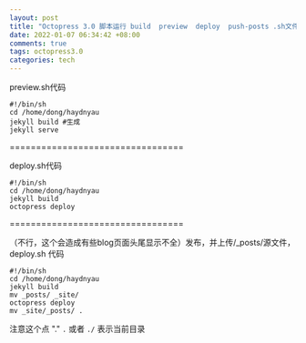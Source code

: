 ```yaml
---
layout: post
title: "Octopress 3.0 脚本运行 build  preview  deploy  push-posts .sh文件"
date: 2022-01-07 06:34:42 +08:00
comments: true
tags: octopress3.0
categories: tech
---
```


preview.sh代码  

	#!/bin/sh
	cd /home/dong/haydnyau
	jekyll build #生成
	jekyll serve
	
=================================
	
deploy.sh代码  

	#!/bin/sh
	cd /home/dong/haydnyau
	jekyll build
	octopress deploy
	
=================================

（不行，这个会造成有些blog页面头尾显示不全）发布，并上传/_posts/源文件，deploy.sh 代码  

	#!/bin/sh
	cd /home/dong/haydnyau
	jekyll build
	mv _posts/ _site/
	octopress deploy
	mv _site/_posts/ .
	
注意这个点 "."
`.` 或者 `./` 表示当前目录
